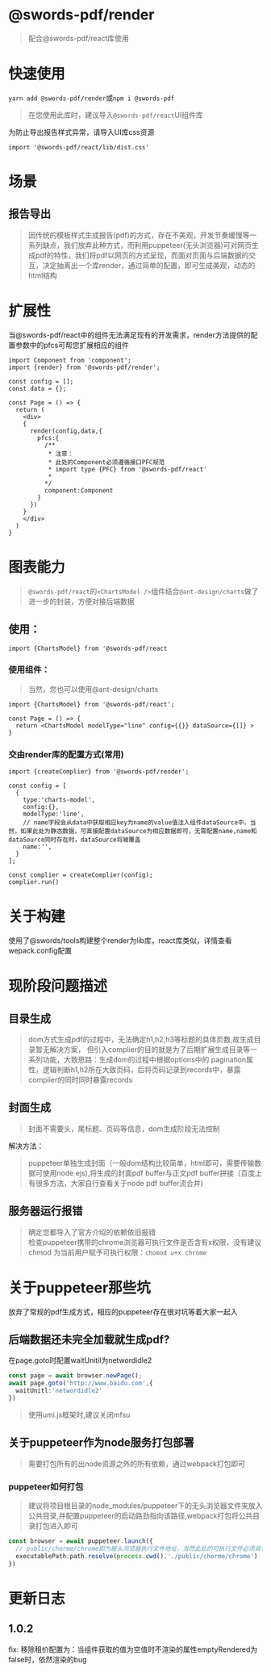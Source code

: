
# @swords-pdf/render
> 配合@swords-pdf/react库使用

# 快速使用
`yarn add @swords-pdf/render`或`npm i @swords-pdf`
> 在您使用此库时，建议导入`@swords-pdf/react`UI组件库

为防止导出报告样式异常，请导入UI库css资源
```tsx
import '@swords-pdf/react/lib/dist.css'
```

# 场景
## 报告导出  
> 因传统的模板样式生成报告(pdf)的方式，存在不美观，开发节奏缓慢等一系列缺点，我们放弃此种方式，而利用puppeteer(无头浏览器)可对网页生成pdf的特性，我们将pdf以网页的方式呈现，而面对页面与后端数据的交互，决定抽离出一个库render，通过简单的配置，即可生成美观，动态的html结构

# 扩展性

当@swords-pdf/react中的组件无法满足现有的开发需求，render方法提供的配置参数中的pfcs可帮您扩展相应的组件

```tsx
import Component from 'component';
import {render} from '@swords-pdf/render';

const config = [];
const data = {};

const Page = () => {
  return (
    <div>
    {
      render(config,data,{
        pfcs:{
          /**
           * 注意：
           * 此处的Component必须遵循接口PFC规范
           * import type {PFC} from '@swords-pdf/react'
           * 
          */
          component:Component
        }
      })
    }
    </div>
  )
}
```

# 图表能力
> `@swords-pdf/react`的`<ChartsModel />`组件结合`@ant-design/charts`做了进一步的封装，方便对接后端数据

## 使用：
`import {ChartsModel} from '@swords-pdf/react`
### 使用组件：
> 当然，您也可以使用@ant-design/charts
```tsx
import {ChartsModel} from '@swords-pdf/react';

const Page = () => {
  return <ChartsModel modelType="line" config={{}} dataSource={[]} >
}

```
### 交由render库的配置方式(常用)
```tsx
import {createComplier} from '@swords-pdf/render';

const config = [
  {
    type:'charts-model',
    config:{},
    modelType:'line',
    // name字段会从data中获取相应key为name的value值注入组件dataSource中，当然，如果此处为静态数据，可直接配置dataSource为相应数据即可，无需配置name,name和dataSource同时存在时，dataSource将被覆盖
    name:'',
  }
];

const complier = createComplier(config);
complier.run()
```

# 关于构建
使用了@swords/tools构建整个render为lib库，react库类似，详情查看wepack.config配置


# 现阶段问题描述

## 目录生成
> dom方式生成pdf的过程中，无法确定h1,h2,h3等标题的具体页数,故生成目录暂无解决方案，
但引入complier的目的就是为了后期扩展生成目录等一系列功能，大致思路：生成dom的过程中根据options中的
pagination属性，逻辑判断h1,h2所在大致页码，后将页码记录到records中，暴露complier的同时同时暴露records

## 封面生成
> 封面不需要头，尾标题、页码等信息，dom生成阶段无法控制


解决方法：
> puppeteer单独生成封面（一般dom结构比较简单，html即可，需要传输数据可使用node ejs),将生成的封面pdf buffer与正文pdf buffer拼接（百度上有很多方法，大家自行查看关于node pdf buffer流合并)
## 服务器运行报错
> 确定您都导入了官方介绍的依赖依旧报错  
检查puppeteer携带的chrome浏览器可执行文件是否含有x权限，没有建议chmod
为当前用户赋予可执行权限：`chomod u+x chrome`
# 关于puppeteer那些坑
放弃了常规的pdf生成方式，相应的puppeteer存在很对坑等着大家一起入
## 后端数据还未完全加载就生成pdf?
在page.goto时配置waitUnitil为networdidle2
```ts
const page = await browser.newPage();
await page.goto('http://www.baidu.com',{
  waitUnitl:'networdidle2'
})
```
> 使用umi.js框架时,建议关闭mfsu



## 关于puppeteer作为node服务打包部署
> 需要打包所有的出node资源之外的所有依赖，通过webpack打包即可


### puppeteer如何打包
> 建议将项目根目录的node_modules/puppeteer下的无头浏览器文件夹放入公共目录,并配置puppeteer的启动路劲指向该路径,webpack打包将公共目录打包进入即可

```ts
const browser = await puppeteer.launch({
  // public/chorme/chrome即为屋头浏览器执行文件地址，当然此处的可执行文件必须具有可执行权限
  executablePath:path.resolve(process.cwd(),'./public/chorme/chrome')
})
```

# 更新日志
## 1.0.2
fix: 移除租价配置为：当组件获取的值为空值时不渲染的属性emptyRendered为false时，依然渲染的bug






